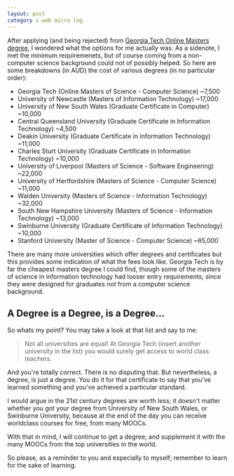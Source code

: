 ```yaml
---
layout: post
category : web micro log
---
```


After applying (and being rejected) from [Georgia Tech Online Masters degree](http://www.omscs.gatech.edu/), I
wondered what the options for me actually was. As a sidenote, I met the minimum requiremenets, but of course coming
from a non-computer science background could not of possibly helped. So here are some breakdowns (in AUD) the cost of
various degrees (in no particular order):

* Georgia Tech (Online Masters of Science - Computer Science) ~7,500
* University of Newcastle (Masters of Information Technology) ~17,000
* University of New South Wales (Graduate Certificate in Computer) ~10,000
* Central Queensland University (Graduate Certificate in Information Technology) ~4,500
* Deakin University (Graduate Certificate in Information Technology) ~11,000
* Charles Sturt University (Graduate Certificate in Information Technology) ~10,000
* University of Liverpool (Masters of Science - Software Engineering) ~22,000
* University of Hertfordshire (Masters of Science - Computer Science) ~11,000
* Walden University (Masters of Science - Information Technology) ~32,000
* South New Hampshire University (Masters of Science - Information Technology) ~13,000
* Swinburne University (Graduate Certificate of Information Technology) ~10,000
* Stanford University (Master of Science - Computer Science) ~65,000

There are many more universities which offer degrees and certificates but this provides some indication of what
the fees look like. Georgia Tech is by far the cheapest masters degree I could find, though some of the masters of science
in information technology had looser entry requirements; since they were designed for graduates _not_ from
a computer science background.

## A Degree is a Degree, is a Degree...

So whats my point? You may take a look at that list and say to me:

> Not all universities are equal! At Georgia Tech (insert another university in the list) 
> you would surely get access to world class teachers.

And you're totally correct. There is no disputing that. But nevertheless, a degree, is just a degree.
You do it for that certificate to say that you've learned something and you've achieved a particular standard.

I would argue in the 21st century degrees are worth less; it doesn't matter whether you got your degree from
University of New South Wales, or Swinburne University, because at the end of the day you can receive worldclass
courses for free, from many MOOCs.

With that in mind, I will continue to get a degree; and supplement it with the many MOOCs from the top universities
in the world.

So please, as a reminder to you and especially to myself; remember to learn for the sake of learning.
